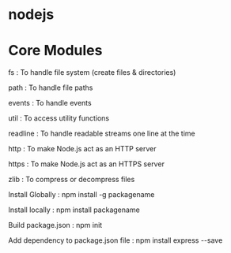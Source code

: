 # nodejs

# Core Modules
fs : To handle file system (create files & directories)

path : To handle file paths

events : To handle events

util : To access utility functions

readline : To handle readable streams one line at the time

http : To make Node.js act as an HTTP server

https : To make Node.js act as an HTTPS server

zlib : To compress or decompress files

Install Globally : 
npm install -g packagename

Install locally : 
npm install packagename

Build package.json : 
npm init

Add dependency to package.json file : 
npm install express --save
